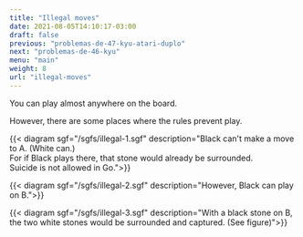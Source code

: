 ```yaml
---
title: "Illegal moves"
date: 2021-08-05T14:10:17-03:00
draft: false
previous: "problemas-de-47-kyu-atari-duplo"
next: "problemas-de-46-kyu"
menu: "main"
weight: 8
url: "illegal-moves"
---
```

You can play almost anywhere on the board.

However, there are some places where the rules prevent play.

{{< diagram sgf="/sgfs/illegal-1.sgf" description="Black can't make a move to A. (White can.)<br />For if Black plays there, that stone would already be surrounded.<br />Suicide is not allowed in Go.">}} 

{{< diagram sgf="/sgfs/illegal-2.sgf" description="However, Black can play on B.">}}


{{< diagram sgf="/sgfs/illegal-3.sgf" description="With a black stone on B, the two white stones would be surrounded and captured. (See figure)">}}
